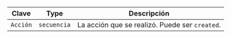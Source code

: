 | Clave    | Type        | Descripción                                    |
| -------- | ----------- | ---------------------------------------------- |
| `Acción` | `secuencia` | La acción que se realizó. Puede ser `created`. |
